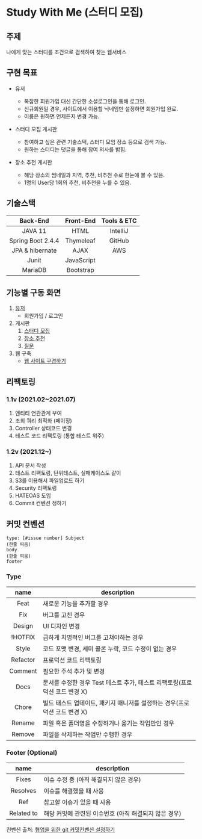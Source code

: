 # Study With Me (스터디 모집)
 
## 주제
나에게 맞는 스터디를 조건으로 검색하여 찾는 웹서비스

## 구현 목표
- 유저
    - 복잡한 회원가입 대신 간단한 소셜로그인을 통해 로그인.
    - 신규회원일 경우, 사이트에서 이용할 닉네임만 설정하면 회원가입 완료.
    - 이름은 원하면 언제든지 변경 가능.

- 스터디 모집 게시판
    - 참여하고 싶은 관련 기술스택, 스터디 모임 장소 등으로 검색 가능.
    - 원하는 스터디는 댓글을 통해 참여 의사를 밝힘.

- 장소 추천 게시판
    - 해당 장소의 썸네일과 지역, 추천, 비추천 수로 한눈에 볼 수 있음.
    - 1명의 User당 1회의 추천, 비추천을 누를 수 있음.
  
  
## 기술스택
|Back-End|Front-End|Tools & ETC|
|:---:|:---:|:---:|
|JAVA 11|HTML|IntelliJ|
|Spring Boot 2.4.4|Thymeleaf|GitHub|
|JPA & hibernate|AJAX|AWS|
|Junit|JavaScript||
|MariaDB|Bootstrap||
  


## 기능별 구동 화면

1. [유저](/docs/function/user.md)
    - 회원가입 / 로그인
2. 게시판
    1. [스터디 모집](/docs/function/study_recruitment.md)
    2. [장소 추천](/docs/function/place_recommendation.md)
    3. [질문](/docs/function/question.md)
3. 웹 구축
    - [웹 사이트 구경하기](http://ec2-15-164-33-81.ap-northeast-2.compute.amazonaws.com:8080/)

## 리팩토링
### 1.1v (2021.02~2021.07)
1. 엔티티 연관관계 부여
2. 조회 쿼리 최적화 (페이징)
3. Controller 상태코드 변경
4. 테스트 코드 리팩토링 (통합 테스트 위주)

### 1.2v (2021.12~)
1. API 문서 작성
2. 테스트 리팩토링, 단위테스트, 실패케이스도 같이
3. S3를 이용해서 파일업로드 하기
4. Security 리팩토링
5. HATEOAS 도입
6. Commit 컨벤션 정하기


## 커밋 컨벤션
```
type: [#issue number] Subject
(한줄 띄움)
body
(한줄 띄움)
footer
```
### Type
|name|description|
|:----:|-----------|
|Feat|새로운 기능을 추가할 경우| 
|Fix|버그를 고친 경우|
|Design|UI 디자인 변경|  
|!HOTFIX|급하게 치명적인 버그를 고쳐야하는 경우| 
|Style|코드 포맷 변경, 세미 콜론 누락, 코드 수정이 없는 경우| 
|Refactor|프로덕션 코드 리팩토링| 
|Comment|필요한 주석 추가 및 변경| 
|Docs|문서를 수정한 경우 Test 테스트 추가, 테스트 리팩토링(프로덕션 코드 변경 X)| 
|Chore|빌드 태스트 업데이트, 패키지 매니저를 설정하는 경우(프로덕션 코드 변경 X)| 
|Rename|파일 혹은 폴더명을 수정하거나 옮기는 작업만인 경우| 
|Remove|파일을 삭제하는 작업만 수행한 경우|

### Footer (Optional)
|name|description|
|:----:|-----------|
|Fixes|이슈 수정 중 (아직 해결되지 않은 경우)|
|Resolves|이슈를 해결했을 때 사용|
|Ref|참고할 이슈가 있을 때 사용|
|Related to|해당 커밋에 관련된 이슈번호 (아직 해결되지 않은 경우)|

컨벤션 출처: [협업을 위한 git 커밋컨벤션 설정하기](https://overcome-the-limits.tistory.com/entry/%ED%98%91%EC%97%85-%ED%98%91%EC%97%85%EC%9D%84-%EC%9C%84%ED%95%9C-%EA%B8%B0%EB%B3%B8%EC%A0%81%EC%9D%B8-git-%EC%BB%A4%EB%B0%8B%EC%BB%A8%EB%B2%A4%EC%85%98-%EC%84%A4%EC%A0%95%ED%95%98%EA%B8%B0)